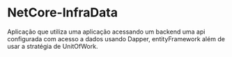 # NetCore-InfraData
Aplicação que utiliza uma aplicação acessando um backend uma api configurada com acesso a dados usando Dapper, entityFramework além de usar a stratégia de UnitOfWork.
